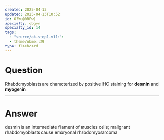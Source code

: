 ```yaml
---
created: 2025-04-13
updated: 2025-04-13T10:52
id: O?Wu@0RFw)
specialty: obgyn
specialty_id: 14
tags:
  - "source/ak-step1-v11:": 
  - theme/nbme::29
type: flashcard
---
```


# Question
Rhabdomyoblasts are characterized by positive IHC staining for **desmin** and **myogenin**

---

# Answer
desmin is an intermediate filament of muscles cells; malignant rhabdomyoblasts cause embryonal rhabdomyosarcoma